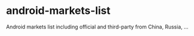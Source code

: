 android-markets-list
====================

Android markets list including official and third-party from China, Russia, ...